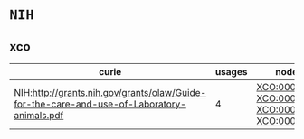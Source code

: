 # `NIH`

## xco

| curie                                                                                      |   usages | nodes                                                                                                                                                                                                      |
|--------------------------------------------------------------------------------------------|----------|------------------------------------------------------------------------------------------------------------------------------------------------------------------------------------------------------------|
| NIH:http://grants.nih.gov/grants/olaw/Guide-for-the-care-and-use-of-Laboratory-animals.pdf |        4 | [XCO:0000157](https://bioregistry.io/XCO:0000157), [XCO:0000158](https://bioregistry.io/XCO:0000158), [XCO:0000159](https://bioregistry.io/XCO:0000159), [XCO:0000362](https://bioregistry.io/XCO:0000362) |

